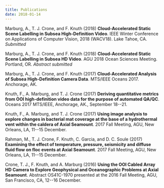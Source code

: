 ```yaml
---
title: Publications
date: 2018-01-14
---
```


Marburg, A., T. J. Crone, and F. Knuth (2018) __Cloud-Accelerated Static Scene Labelling in Subsea High-Definition Video__. IEEE Winter Conference on Applications of Computer Vision, 2018 (WACV18). Lake Tahoe, CA. _Submitted_

Marburg, A., T. J. Crone, and F. Knuth (2018) __Cloud-Accelerated Static Scene Labelling in Subsea HD Video__. AGU 2018 Ocean Sciences Meeting. Portland, OR. _Abstract submitted_

Marburg, A., T. J. Crone, and F. Knuth (2017) __Cloud-Accelerated Analysis of Subsea High-Definition Camera Data__. MTS/IEEE Oceans 2017. Anchorage, AK.

Knuth, F., A. Marburg, and T. J. Crone (2017) __Deriving quantitative metrics from OOI high-definition video data for the purpose of automated QA/QC__. Oceans 2017 MTS/IEEE, Anchorage, AK., September 18--21.

Knuth, F., A. Marburg, and T. J. Crone (2017) __Using image analysis to explore changes in bacterial mat coverage at the base of a hydrothermal vent within the caldera of Axial Seamount__. 2017 Fall Meeting, AGU, New Orleans, LA, 11--15 December.

Rahman, M., T. J. Crone, F. Knuth, C. Garcia, and D. C. Soule (2017) __Examining the effect of temperature, pressure, seismicity and diffuse fluid flow on floc events at Axial Seamount__. 2017 Fall Meeting, AGU, New Orleans, LA, 11--15 December.

Crone, T. J., F. Knuth, and A. Marburg (2016) __Using the OOI Cabled Array HD Camera to Explore Geophysical and Oceanographic Problems at Axial Seamount__. Abstract OS41C-1970 presented at the 2016 Fall Meeting, AGU, San Francisco, CA, 12--16 December.
